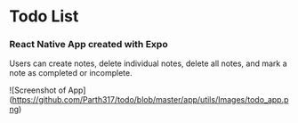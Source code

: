# Todo List

### React Native App created with Expo

Users can create notes, delete individual notes, delete all notes, and mark a note as completed or incomplete.

![Screenshot of App]
(https://github.com/Parth317/todo/blob/master/app/utils/Images/todo_app.png)
